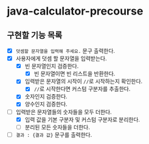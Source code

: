 # java-calculator-precourse

## 구현할 기능 목록

- [x] `덧셈할 문자열을 입력해 주세요.` 문구 출력한다.
- [x] 사용자에게 덧셈 할 문자열을 입력받는다.
    - [x] 빈 문자열인지 검증한다.
        - [x] 빈 문자열이면 빈 리스트을 반환한다.
    - [x] 입력받은 문자열의 시작이 `//`로 시작하는지 확인한다.
        - [x] `//`로 시작한다면 커스텀 구분자를 추출한다.
    - [x] 숫자인지 검증한다.
    - [x] 양수인지 검증한다.
- [ ] 입력받은 문자열들의 숫자들을 모두 더한다.
    - [x] 입력 값을 기본 구분자 및 커스텀 구분자로 분리한다.
    - [ ] 분리된 모든 숫자들을 더한다.
- [ ] `결과 : {결과 값}` 문구를 출력한다.